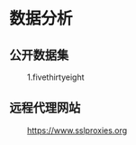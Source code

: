 # 数据分析

## 公开数据集

&nbsp;&nbsp;&nbsp;&nbsp;&nbsp;&nbsp;&nbsp;&nbsp;1.fivethirtyeight

## 远程代理网站

&nbsp;&nbsp;&nbsp;&nbsp;&nbsp;&nbsp;&nbsp;&nbsp;https://www.sslproxies.org
